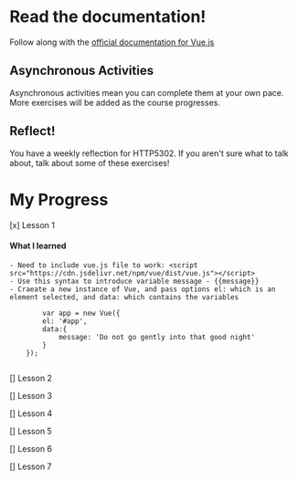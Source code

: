# Read the documentation!
Follow along with the [official documentation for Vue.js](https://vuejs.org/v2/guide/)

## Asynchronous Activities
Asynchronous activities mean you can complete them at your own pace. More exercises will be added as the course progresses.

## Reflect!
You have a weekly reflection for HTTP5302. If you aren't sure what to talk about, talk about some of these exercises!
# My Progress
[x] Lesson 1
  #### What I learned
    - Need to include vue.js file to work: <script src="https://cdn.jsdelivr.net/npm/vue/dist/vue.js"></script>
    - Use this syntax to introduce variable message - {{message}}
    - Craeate a new instance of Vue, and pass options el: which is an element selected, and data: which contains the variables
    
````
    	var app = new Vue({
		el: '#app',
		data:{
			message: 'Do not go gently into that good night'	
		}
	});
  
````
  
[] Lesson 2
  
[] Lesson 3

[] Lesson 4

[] Lesson 5

[] Lesson 6

[] Lesson 7

